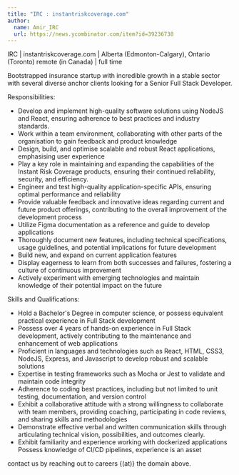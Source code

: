 ```yaml
---
title: "IRC : instantriskcoverage.com"
author:
  name: Amir_IRC
  url: https://news.ycombinator.com/item?id=39236738
---
```

IRC | instantriskcoverage.com | Alberta (Edmonton-Calgary), Ontario (Toronto) remote (in Canada) | full time

Bootstrapped insurance startup with incredible growth in a stable sector with several diverse anchor clients looking for a Senior Full Stack Developer.

Responsibilities:
 - Develop and implement high-quality software solutions using NodeJS and React, ensuring  adherence to best practices and industry standards.
 - Work within a team environment, collaborating with other parts of the organisation to gain  feedback and product knowledge
 - Design, build, and optimise scalable and robust React applications, emphasising user  experience
 - Play a key role in maintaining and expanding the capabilities of the Instant Risk Coverage products, ensuring their continued reliability, security, and efficiency.
 - Engineer and test high-quality application-specific APIs, ensuring optimal performance and  reliability
 - Provide valuable feedback and innovative ideas regarding current and future product  offerings, contributing to the overall improvement of the development process
 - Utilize Figma documentation as a reference and guide to develop applications
 - Thoroughly document new features, including technical specifications, usage guidelines, and potential implications for future development
 - Build new, and expand on current application features
 - Display eagerness to learn from both successes and failures, fostering a culture of continuous improvement
 - Actively experiment with emerging technologies and maintain knowledge of their potential  impact on the future

Skills and Qualifications:
 - Hold a Bachelor&#x27;s Degree in computer science, or possess equivalent practical experience in Full Stack development
 - Possess over 4 years of hands-on experience in Full Stack development, actively contributing to the maintenance and enhancement of web applications
 - Proficient in languages and technologies such as React, HTML, CSS3, NodeJS, Express, and Javascript to develop robust and scalable solutions
 - Expertise in testing frameworks such as Mocha or Jest to validate and maintain code integrity
 - Adherence to coding best practices, including but not limited to unit testing, documentation,  and version control
 - Exhibit a collaborative attitude with a strong willingness to collaborate with team members, providing coaching, participating in code reviews, and sharing skills and methodologies
 - Demonstrate effective verbal and written communication skills through articulating technical vision, possibilities, and outcomes clearly.
 - Exhibit familiarity and experience working with dockerized applications Possess knowledge of CI&#x2F;CD pipelines, experience is an asset

contact us by reaching out to careers {(at)} the domain above.
